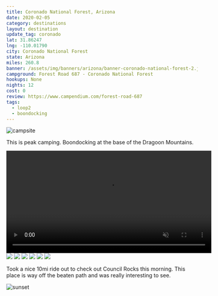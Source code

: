 ```yaml
---
title: Coronado National Forest, Arizona
date: 2020-02-05
category: destinations
layout: destination
update_tag: coronado
lat: 31.86247
lng: -110.01790
city: Coronado National Forest
state: Arizona
miles: 260.8
banner: /assets/img/banners/arizona/banner-coronado-national-forest-2.jpg
campground: Forest Road 687 - Coronado National Forest
hookups: None
nights: 12
cost: 0
review: https://www.campendium.com/forest-road-687
tags:
  - loop2
  - boondocking
---
```


![campsite](/assets/img/destinations/arizona/tombstone/campsite.jpg)
<p class="text-center">
    This is peak camping. Boondocking at the base of the Dragoon Mountains.
</p>

<video controls muted width="540">
    <source src="{{ site.cdn }}/vid/destinations/arizona/tombstone/biking.mp4" type="video/mp4">
</video>

<div class="img-slider">
    <img src="/assets/img/destinations/arizona/tombstone/council-rocks-1.jpg">
    <img src="/assets/img/destinations/arizona/tombstone/council-rocks-2.jpg">
    <img src="/assets/img/destinations/arizona/tombstone/council-rocks-3.jpg">
    <img src="/assets/img/destinations/arizona/tombstone/council-rocks-4.jpg">
    <img src="/assets/img/destinations/arizona/tombstone/council-rocks-5.jpg">
    <img src="/assets/img/destinations/arizona/tombstone/council-rocks-6.jpg">
</div>

<p>
    Took a nice 10mi ride out to check out Council Rocks this morning. This place is way off the beaten path and was really interesting to see.
</p>

![sunset](/assets/img/destinations/arizona/tombstone/sunset.jpg)
